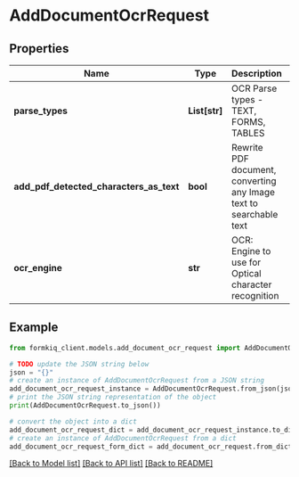 # AddDocumentOcrRequest


## Properties

Name | Type | Description | Notes
------------ | ------------- | ------------- | -------------
**parse_types** | **List[str]** | OCR Parse types - TEXT, FORMS, TABLES | [optional] 
**add_pdf_detected_characters_as_text** | **bool** | Rewrite PDF document, converting any Image text to searchable text | [optional] 
**ocr_engine** | **str** | OCR: Engine to use for Optical character recognition | [optional] 

## Example

```python
from formkiq_client.models.add_document_ocr_request import AddDocumentOcrRequest

# TODO update the JSON string below
json = "{}"
# create an instance of AddDocumentOcrRequest from a JSON string
add_document_ocr_request_instance = AddDocumentOcrRequest.from_json(json)
# print the JSON string representation of the object
print(AddDocumentOcrRequest.to_json())

# convert the object into a dict
add_document_ocr_request_dict = add_document_ocr_request_instance.to_dict()
# create an instance of AddDocumentOcrRequest from a dict
add_document_ocr_request_form_dict = add_document_ocr_request.from_dict(add_document_ocr_request_dict)
```
[[Back to Model list]](../README.md#documentation-for-models) [[Back to API list]](../README.md#documentation-for-api-endpoints) [[Back to README]](../README.md)



